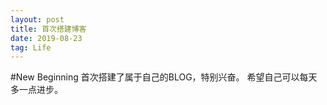 ```yaml
---
layout: post
title: 首次搭建博客
date: 2019-08-23
tag: Life
---
```


#New Beginning
首次搭建了属于自己的BLOG，特别兴奋。
希望自己可以每天多一点进步。
